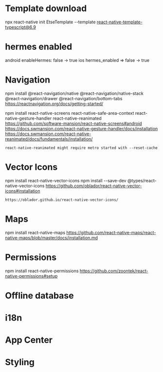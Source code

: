 # Template download 
npx react-native init EtseTemplate --template react-native-template-typescript@6.9

# hermes enabled
android
    enableHermes: false -> true
ios 
    hermes_enabled => false -> true

# Navigation
npm install @react-navigation/native @react-navigation/native-stack @react-navigation/drawer @react-navigation/bottom-tabs
    https://reactnavigation.org/docs/getting-started/

npm install react-native-screens react-native-safe-area-context react-native-gesture-handler react-native-reanimated
    https://github.com/software-mansion/react-native-screens#android
    https://docs.swmansion.com/react-native-gesture-handler/docs/installation
    https://docs.swmansion.com/react-native-reanimated/docs/fundamentals/installation/

    react-native-reanimated might require metro started with --reset-cache

# Vector Icons
npm install react-native-vector-icons
npm install --save-dev @types/react-native-vector-icons
    https://github.com/oblador/react-native-vector-icons#installation

    https://oblador.github.io/react-native-vector-icons/

# Maps
npm install react-native-maps
    https://github.com/react-native-maps/react-native-maps/blob/master/docs/installation.md

# Permissions
npm install react-native-permissions
    https://github.com/zoontek/react-native-permissions#setup

# Offline database

# i18n

# App Center

# Styling

